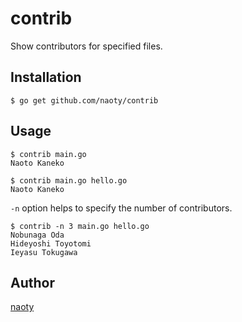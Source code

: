 # contrib 
Show contributors for specified files.

## Installation

```
$ go get github.com/naoty/contrib
```

## Usage

```
$ contrib main.go
Naoto Kaneko
```

```
$ contrib main.go hello.go
Naoto Kaneko
```

`-n` option helps to specify the number of contributors.

```
$ contrib -n 3 main.go hello.go
Nobunaga Oda
Hideyoshi Toyotomi
Ieyasu Tokugawa
```

## Author

[naoty](https://github.com/naoty)

